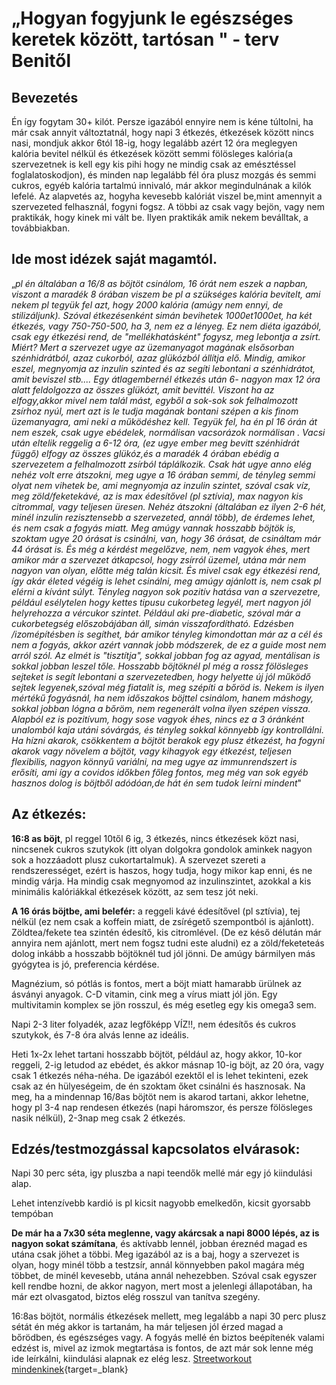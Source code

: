 # „Hogyan fogyjunk le egészséges keretek között, tartósan " - terv Benitől

## Bevezetés

Én így fogytam 30+ kilót. Persze igazából ennyire nem is kéne túltolni,
ha már csak annyit változtatnál, hogy napi 3 étkezés, étkezések között nincs nasi, mondjuk akkor 6tól
18-ig, hogy legalább azért 12 óra meglegyen kalória bevitel nélkül és
étkezések között semmi fölösleges kalória(a szervezetnek is kell egy kis
pihi hogy ne mindig csak az emésztéssel foglalatoskodjon), és minden nap
legalább fél óra plusz mozgás és semmi cukros, egyéb kalória tartalmú
innivaló, már akkor megindulnának a kilók lefelé. Az alapvetés az, hogyha kevesebb kalóriát viszel be,mint amennyit a szervezeted felhasznál, fogyni fogsz.
A többi az csak vagy bejön, vagy nem praktikák, hogy kinek mi vált be.
Ilyen praktikák amik nekem beválltak, a továbbiakban.

## Ide most idézek saját magamtól.

„*pl én általában a 16/8 as böjtöt csinálom, 16 órát nem eszek a napban,
viszont a maradék 8 órában viszem be pl a szükséges kalória bevitelt,
ami nekem pl tegyük fel azt, hogy 2000 kalória (amúgy nem ennyi, de
stilizáljunk). Szóval étkezésenként simán bevihetek 1000et1000et, ha két
étkezés, vagy 750-750-500, ha 3, nem ez a lényeg. Ez nem diéta igazából,
csak egy étkezési rend, de "mellékhatásként" fogysz, meg lebontja a
zsírt. Miért? Mert a szervezet ugye az üzemanyagot magának elsősorban
szénhidrátból, azaz cukorból, azaz glükózból állítja elő. Mindig, amikor
eszel, megnyomja az inzulin szinted és az segíti lebontani a
szénhidrátot, amit beviszel stb.... Egy átlagembernél étkezés után 6-
nagyon max 12 óra alatt feldolgozza az összes glükózt, amit bevittél.
Viszont ha az elfogy,akkor mivel nem talál mást, egyből a sok-sok sok
felhalmozott zsírhoz nyúl, mert azt is le tudja magának bontani szépen a
kis finom üzemanyagra, ami neki a működéshez kell. Tegyük fel, ha én pl
16 órán át nem eszek, csak ugye ebédelek, normálisan vacsorázok
normálisan . Vacsi után eltelik reggelig a 6-12 óra, (ez ugye ember meg
bevitt szénhidrát függő) elfogy az összes glükóz,és a maradék 4 órában
ebédig a szervezetem a felhalmozott zsírból táplálkozik. Csak hát ugye
anno elég nehéz volt erre átszokni, meg ugye a 16 órában semmi, de
tényleg semmi olyat nem vihetek be, ami megnyomja az inzulin szintet,
szóval csak víz, meg zöld/feketekávé, az is max édesítővel (pl sztívia), max
nagyon kis citrommal, vagy teljesen üresen. Nehéz átszokni (általában ez
ilyen 2-6 hét, minél inzulin rezisztensebb a szervezeted, annál több),
de érdemes lehet, és nem csak a fogyás miatt. Meg amúgy vannak hosszabb
böjtök is, szoktam ugye 20 órásat is csinálni, van, hogy 36 órásat, de
csináltam már 44 órásat is. És még a kérdést megelőzve, nem, nem vagyok
éhes, mert amikor már a szervezet átkapcsol, hogy zsírról üzemel, utána
már nem nagyon van olyan, előtte még talán kicsit. És mivel csak egy
étkezési rend, így akár életed végéig is lehet csinálni, meg amúgy
ajánlott is, nem csak pl elérni a kívánt súlyt. Tényleg nagyon sok
pozitív hatása van a szervezetre, például esélytelen hogy kettes tipusu cukorbeteg
legyél, mert nagyon jól helyrehozza a vércukor szintet. Például aki
pre-diabetic, szóval már a cukorbetegség előszobájában áll, simán
visszafordítható. Edzésben /izomépítésben is segíthet, bár amikor tényleg
kimondottan már az a cél és nem a fogyás, akkor azért vannak jobb
módszerek, de ez a guide most nem arról szól. Az elmét is "tisztítja",
sokkal jobban fog az agyad, mentálisan is sokkal jobban leszel tőle.
Hosszabb böjtöknél pl még a rossz fölösleges sejteket is segít lebontani
a szervezetedben, hogy helyette új jól működő sejtek legyenek,szóval még
fiatalít is, meg szépíti a bőröd is. Nekem is ilyen mértékű fogyásnál,
ha nem időszakos böjttel csinálom, hanem máshogy, sokkal jobban lógna a
bőröm, nem regenerált volna ilyen szépen vissza. Alapból ez is
pozitívum, hogy sose vagyok éhes, nincs ez a 3 óránként unalomból kaja
utáni sóvárgás, és tényleg sokkal könnyebb így kontrollálni. Ha hízni
akarok, csökkentem a böjtöt berakok egy plusz étkezést, ha fogyni akarok
vagy növelem a böjtöt, vagy kihagyok egy étkezést, teljesen flexibilis,
nagyon könnyű variálni, na meg ugye az immunrendszert is erősíti, ami
így a covidos időkben főleg fontos, meg még van sok egyéb hasznos dolog
is böjtből adódóan,de hát én sem tudok leírni mindent*"

## Az étkezés:

**16:8 as böjt**, pl reggel 10től 6 ig, 3 étkezés, nincs étkezések közt
nasi, nincsenek cukros szutykok (itt olyan dolgokra gondolok aminkek nagyon sok a hozzáadott plusz cukortartalmuk). A szervezet szereti a rendszerességet, ezért
is haszos, hogy tudja, hogy mikor kap enni, és ne mindig várja. Ha
mindig csak megnyomod az inzulinszintet, azokkal a kis minimális
kalóriákkal étkezések között, az sem tesz jót neki.

**A 16 órás böjtbe, ami belefér:** a reggeli kávé édesítővel (pl sztívia), tej nélkül
(ez nem csak a koffein miatt, de zsírégető szempontból is ajánlott).
Zöldtea/fekete tea szintén édesítő, kis citromlével. (De ez késő délután
már annyira nem ajánlott, mert nem fogsz tudni este aludni) ez a
zöld/feketeteás dolog inkább a hosszabb böjtöknél tud jól jönni. De
amúgy bármilyen más gyógytea is jó, preferencia kérdése.

Magnézium, só pótlás is fontos, mert a böjt miatt hamarabb ürülnek az
ásványi anyagok. C-D vitamin, cink meg a vírus miatt jól jön. Egy
multivitamin komplex se jön rosszul, és még esetleg egy kis omega3 sem.

Napi 2-3 liter folyadék, azaz legfőképp VÍZ!!, nem édesítős és cukros
szutykok, és 7-8 óra alvás lenne az ideális.

Heti 1x-2x lehet tartani hosszabb böjtöt, például az, hogy akkor, 10-kor
reggeli, 2-ig letudod az ebédet, és akkor másnap 10-ig böjt, az 20 óra,
vagy csak 1 étkezés néha-néha. De igazából ezektől el is lehet tekinteni, ezek csak az én
hülyeségeim, de én szoktam őket csinálni és hasznosak. Na meg, ha a
mindennap 16/8as böjtöt nem is akarod tartani, akkor lehetne, hogy pl
3-4 nap rendesen étkezés (napi háromszor, és persze fölösleges nasik
nélkül), 2-3nap meg csak 2 étkezés.

## Edzés/testmozgással kapcsolatos elvárasok:

Napi 30 perc séta, igy pluszba a napi teendők mellé már egy jó kiindulási alap.

Lehet intenzívebb kardió is pl kicsit nagyobb emelkedőn, kicsit gyorsabb tempóban

**De már ha a 7x30 séta meglenne, vagy akárcsak a napi 8000 lépés,
az is nagyon sokat számítana**, és aktívabb lennél, jobban éreznéd magad
es utána csak jöhet a többi. Meg igazából az is a baj, hogy a szervezet
is olyan, hogy minél több a testzsír, annál könnyebben pakol magára még
többet, de minél kevesebb, utána annál nehezebben. Szóval csak egyszer
kell rendbe hozni, de akkor nagyon, mert most a jelenlegi állapotában,
ha már ezt olvasgatod, biztos elég rosszul van tanítva szegény.

16:8as böjtöt, normális étkezések mellett, meg legalább a napi 30 perc
plusz sétát én még akkor is tartanám, ha már teljesen jól érzed magad a
bőrödben, és egészséges vagy. A fogyás mellé én biztos beépítenék valami
edzést is, mivel az izmok megtartása is fontos, de azt már sok lenne még ide leírkálni, kiindulási alapnak ez elég lesz.
[Streetworkout mindenkinek](https://drive.google.com/file/d/1dbrEJt80TOWHBYrDsRdUJv5H5fG9wyT2/view?usp=sharing/ "Click to open"){target=_blank}